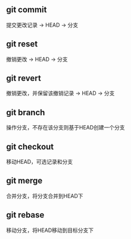 ## git commit
提交更改记录 -> HEAD -> 分支
## git reset
撤销更改 -> HEAD -> 分支
## git revert
撤销更改，并保留该撤销记录 -> HEAD -> 分支
## git branch
操作分支，不存在该分支则基于HEAD创建一个分支
## git checkout
移动HEAD，可选记录和分支
## git merge
合并分支，将分支合并到HEAD下
## git rebase
移动分支，将HEAD移动到目标分支下